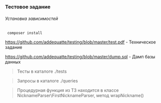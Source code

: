 ### Тестовое задание

###### Установка зависимостей
     composer install

https://github.com/addequatte/testing/blob/master/test.pdf - Техническое задание

https://github.com/addequatte/testing/blob/master/dump.sql - Дамп базы данных

>Тесты в каталоге ./tests

> Запросы в каталоге ./queries

> Процедурная функция из ТЗ находится в классе NicknameParser\FirstNicknameParser, метод wrapNickname()
